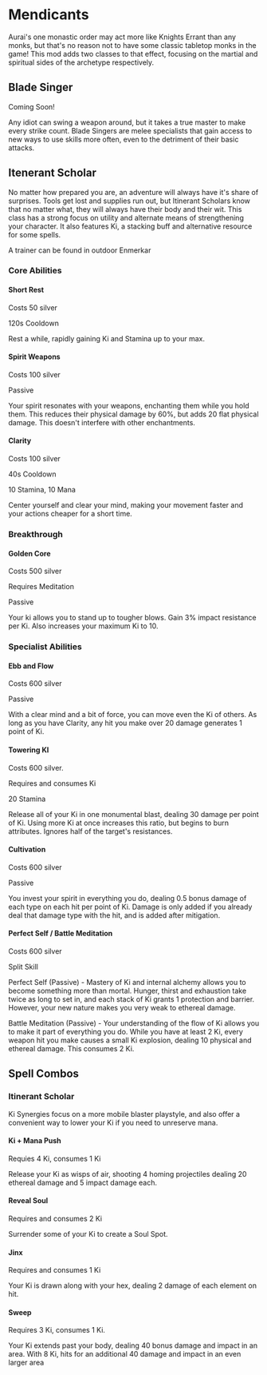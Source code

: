 # Mendicants

Aurai's one monastic order may act more like Knights Errant than any monks, but that's no reason not to have some classic tabletop monks in the game! This mod adds two classes to that effect, focusing on the martial and spiritual sides of the archetype respectively.

## Blade Singer

Coming Soon!

Any idiot can swing a weapon around, but it takes a true master to make every strike count. Blade Singers are melee specialists that gain access to new ways to use skills more often, even to the detriment of their basic attacks.

## Itenerant Scholar

No matter how prepared you are, an adventure will always have it's share of surprises. Tools get lost and supplies run out, but Itinerant Scholars know that no matter what, they will always have their body and their wit. This class has a strong focus on utility and alternate means of strengthening your character. It also features Ki, a stacking buff and alternative resource for some spells.

A trainer can be found in outdoor Enmerkar

### Core Abilities

#### Short Rest
Costs 50 silver

120s Cooldown

Rest a while, rapidly gaining Ki and Stamina up to your max.

#### Spirit Weapons
Costs 100 silver

Passive

Your spirit resonates with your weapons, enchanting them while you hold them. This reduces their physical damage by 60%, but adds 20 flat physical damage. This doesn't interfere with other enchantments.

#### Clarity
Costs 100 silver

40s Cooldown

10 Stamina, 10 Mana

Center yourself and clear your mind, making your movement faster and your actions cheaper for a short time.

### Breakthrough

#### Golden Core
Costs 500 silver

Requires Meditation

Passive

Your ki allows you to stand up to tougher blows. Gain 3% impact resistance per Ki. Also increases your maximum Ki to 10.

### Specialist Abilities

#### Ebb and Flow
Costs 600 silver

Passive

With a clear mind and a bit of force, you can move even the Ki of others. As long as you have Clarity, any hit you make over 20 damage generates 1 point of Ki.

#### Towering KI
Costs 600 silver.

Requires and consumes Ki

20 Stamina

Release all of your Ki in one monumental blast, dealing 30 damage per point of Ki. Using more Ki at once increases this ratio, but begins to burn attributes. Ignores half of the target's resistances.

#### Cultivation
Costs 600 silver

Passive

You invest your spirit in everything you do, dealing 0.5 bonus damage of each type on each hit per point of Ki. Damage is only added if you already deal that damage type with the hit, and is added after mitigation.

#### Perfect Self / Battle Meditation
Costs 600 silver

Split Skill

Perfect Self (Passive) - Mastery of Ki and internal alchemy allows you to become something more than mortal. Hunger, thirst and exhaustion take twice as long to set in, and each stack of Ki grants 1 protection and barrier. However, your new nature makes you very weak to ethereal damage.

Battle Meditation (Passive) - Your understanding of the flow of Ki allows you to make it part of everything you do. While you have at least 2 Ki, every weapon hit you make causes a small Ki explosion, dealing 10 physical and ethereal damage. This consumes 2 Ki.

## Spell Combos

### Itinerant Scholar

Ki Synergies focus on a more mobile blaster playstyle, and also offer a convenient way to lower your Ki if you need to unreserve mana.

#### Ki + Mana Push
Requies 4 Ki, consumes 1 Ki

Release your Ki as wisps of air, shooting 4 homing projectiles dealing 20 ethereal damage and 5 impact damage each.

#### Reveal Soul
Requires and consumes 2 Ki

Surrender some of your Ki to create a Soul Spot.

#### Jinx
Requires and consumes 1 Ki

Your Ki is drawn along with your hex, dealing 2 damage of each element on hit.

#### Sweep 
Requires 3 Ki, consumes 1 Ki.

Your Ki extends past your body, dealing 40 bonus damage and impact in an area. With 8 Ki, hits for an additional 40 damage and impact in an even larger area